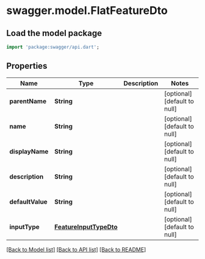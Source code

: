 # swagger.model.FlatFeatureDto

## Load the model package
```dart
import 'package:swagger/api.dart';
```

## Properties
Name | Type | Description | Notes
------------ | ------------- | ------------- | -------------
**parentName** | **String** |  | [optional] [default to null]
**name** | **String** |  | [optional] [default to null]
**displayName** | **String** |  | [optional] [default to null]
**description** | **String** |  | [optional] [default to null]
**defaultValue** | **String** |  | [optional] [default to null]
**inputType** | [**FeatureInputTypeDto**](FeatureInputTypeDto.md) |  | [optional] [default to null]

[[Back to Model list]](../README.md#documentation-for-models) [[Back to API list]](../README.md#documentation-for-api-endpoints) [[Back to README]](../README.md)


